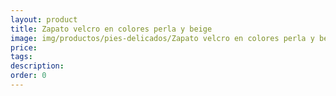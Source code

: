 ```yaml
---
layout: product
title: Zapato velcro en colores perla y beige
image: img/productos/pies-delicados/Zapato velcro en colores perla y beige.jpeg
price: 
tags: 
description: 
order: 0
---
```

